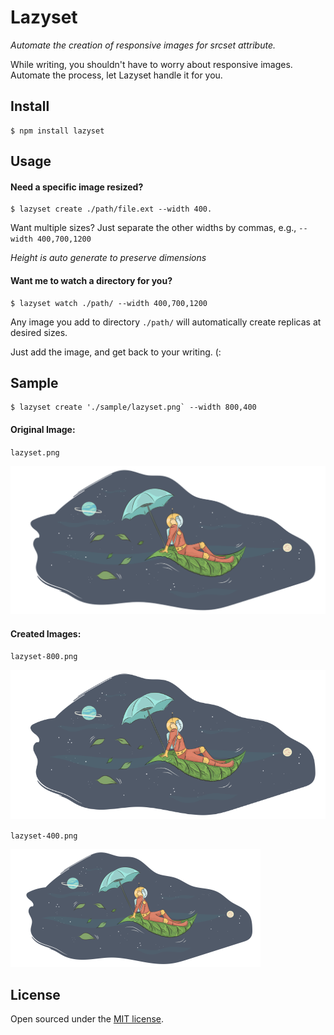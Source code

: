 # Lazyset

*Automate the creation of responsive images for srcset attribute.*

While writing, you shouldn't have to worry about responsive images. Automate the process, let Lazyset handle it for you.


## Install

```
$ npm install lazyset
```


## Usage

#### Need a specific image resized?

```
$ lazyset create ./path/file.ext --width 400.

```

Want multiple sizes? Just separate the other widths by commas, e.g., `--width 400,700,1200`

*Height is auto generate to preserve dimensions*

#### Want me to watch a directory for you?

```
$ lazyset watch ./path/ --width 400,700,1200
```

Any image you add to directory `./path/` will automatically create replicas at desired sizes.

Just add the image, and get back to your writing. (:


## Sample

```
$ lazyset create './sample/lazyset.png` --width 800,400

```

#### Original Image:

`lazyset.png`

![original](./sample/lazyset.png)

#### Created Images:

`lazyset-800.png`

![created at 800](./sample/lazyset-800.png)

`lazyset-400.png`

![created at 400](./sample/lazyset-400.png)



## License

Open sourced under the [MIT license](./LICENSE.md).
